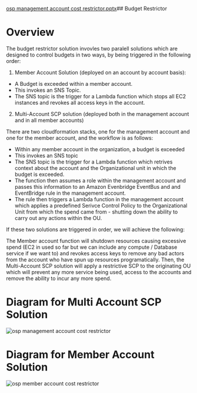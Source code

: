 [osp management account cost restrictor.pptx](https://github.com/jacklavelle286/budget-experimental/files/14312384/osp.management.account.cost.restrictor.pptx)## Budget Restrictor 

# Overview

The budget restrictor solution invovles two paralell solutions which are designed to control budgets in two ways, by being triggered in the following order:

1. Member Account Solution (deployed on an account by account basis):

- A Budget is exceeded within a member account.
- This invokes an SNS Topic.
- The SNS topic is the trigger for a Lambda function which stops all EC2 instances and revokes all access keys in the account.

2. Multi-Account SCP solution (deployed both in the management account and in all member accounts)

There are two cloudformation stacks, one for the management account and one for the member account, and the workflow is as follows:

- Within any member account in the organization, a budget is exceeded
- This invokes an SNS topic
- The SNS topic is the trigger for a Lambda function which retrives context about the account and the Organizational unit in which the budget is exceeded.
- The function then assumes a role within the management account and passes this information to an Amazon Evenbridge EventBus and and EventBridge rule in the management account.
- The rule then triggers a Lambda function in the management account which applies a predefined Serivce Control Policy to the Organizational Unit from which the spend came from - shutting down the ability to carry out any actions within the OU.

If these two solutions are triggered in order, we will achieve the following:

The Member account function will shutdown resources causing excessive spend (EC2 in used so far but we can include any compute / Database service if we want to) and revokes access keys to remove any bad actors from the account who have spun up resources programatically. Then, the Multi-Account SCP solution will apply a restrictive SCP to the originating OU which will prevent any more service being used, access to the accounts and remove the ability to incur any more spend. 


# Diagram for Multi Account SCP Solution

![osp management account cost restrictor](https://github.com/jacklavelle286/budget-experimental/assets/78485499/bc11df9b-eaf7-43c4-8167-d60b67bf0e62)

# Diagram for Member Account Solution


![osp member account cost restrictor](https://github.com/jacklavelle286/budget-experimental/assets/78485499/54a064c4-7a71-4a21-8707-90717979a981)

